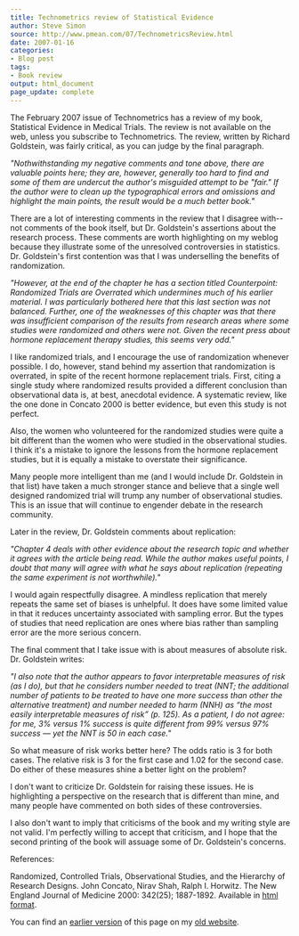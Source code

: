 ```yaml
---
title: Technometrics review of Statistical Evidence
author: Steve Simon
source: http://www.pmean.com/07/TechnometricsReview.html
date: 2007-01-16
categories:
- Blog post
tags:
- Book review
output: html_document
page_update: complete
---
```


The February 2007 issue of Technometrics has a review of my book, Statistical Evidence in Medical Trials. The review is not available on the web, unless you subscribe to Technometrics. The review, written by Richard Goldstein, was fairly critical, as you can judge by the final paragraph.

*"Nothwithstanding my negative comments and tone above, there are valuable points here; they are, however, generally too hard to find and some of them are undercut the author's misguided attempt to be "fair." If the author were to clean up the typographical errors and omissions and highlight the main points, the result would be a much better book."*

There are a lot of interesting comments in the review that I disagree with--not comments of the book itself, but Dr. Goldstein's assertions about the research process. These comments are worth highlighting on my weblog because they illustrate some of the unresolved controversies in statistics. Dr. Goldstein's first contention was that I was underselling the benefits of randomization.

*"However, at the end of the chapter he has a section titled Counterpoint: Randomized Trials are Overrated which undermines much of his earlier material. I was particularly bothered here that this last section was not balanced. Further, one of the weaknesses of this chapter was that there was insufficient comparison of the results from research areas where some studies were randomized and others were not. Given the recent press about hormone replacement therapy studies, this seems very odd."*

I like randomized trials, and I encourage the use of randomization whenever possible. I do, however, stand behind my assertion that randomization is overrated, in spite of the recent hormone replacement trials. First, citing a single study where randomized results provided a different conclusion than observational data is, at best, anecdotal evidence. A systematic review, like the one done in Concato 2000 is better evidence, but even this study is not perfect.

Also, the women who volunteered for the randomized studies were quite a bit different than the women who were studied in the observational studies. I think it's a mistake to ignore the lessons from the hormone replacement studies, but it is equally a mistake to overstate their significance.

Many people more intelligent than me (and I would include Dr. Goldstein in that list) have taken a much stronger stance and believe that a single well designed randomized trial will trump any number of observational studies. This is an issue that will continue to engender debate in the research community.

Later in the review, Dr. Goldstein comments about replication:

*"Chapter 4 deals with other evidence about the research topic and whether it agrees with the article being read. While the author makes useful points, I doubt that many will agree with what he says about replication (repeating the same experiment is not worthwhile)."*

I would again respectfully disagree. A mindless replication that merely repeats the same set of biases is unhelpful. It does have some limited value in that it reduces uncertainty associated with sampling error. But the types of studies that need replication are ones where bias rather than sampling error are the more serious concern.

The final comment that I take issue with is about measures of absolute risk. Dr. Goldstein writes:

*"I also note that the author appears to favor interpretable measures of risk (as I do), but that he considers number needed to treat (NNT; the additional number of patients to be treated to have one more success than other the alternative treatment) and number needed to harm (NNH) as “the most easily interpretable measures of risk” (p. 125). As a patient, I do not agree: for me, 3% versus 1% success is quite different from 99% versus 97% success — yet the NNT is 50 in each case."*

So what measure of risk works better here? The odds ratio is 3 for both cases. The relative risk is 3 for the first case and 1.02 for the second case. Do either of these measures shine a better light on the problem?

I don't want to criticize Dr. Goldstein for raising these issues. He is highlighting a perspective on the research that is different than mine, and many people have commented on both sides of these controversies.

I also don't want to imply that criticisms of the book and my writing style are not valid. I'm perfectly willing to accept that criticism, and I hope that the second printing of the book will assuage some of Dr. Goldstein's concerns.

References:

Randomized, Controlled Trials, Observational Studies, and the Hierarchy of Research Designs. John Concato, Nirav Shah, Ralph I. Horwitz. The New England Journal of Medicine 2000: 342(25); 1887-1892. Available in [html format][co00].

You can find an [earlier version][sim1] of this page on my [old website][sim2].

[sim1]: http://www.pmean.com/07/TeachingStatistics.html
[sim2]: http://www.pmean.com

[co00]: https://www.nejm.org/doi/10.1056/NEJM200006223422507
